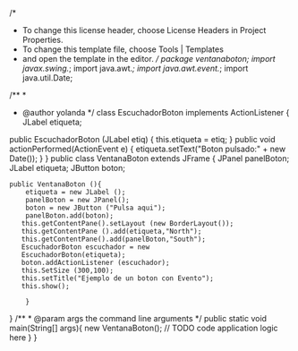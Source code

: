 /*
 * To change this license header, choose License Headers in Project Properties.
 * To change this template file, choose Tools | Templates
 * and open the template in the editor.
 */
package ventanaboton;
import javax.swing.*;
import java.awt.*;
import java.awt.event.*;
import java.util.Date;

/**
 *
 * @author yolanda
 */
class EscuchadorBoton implements ActionListener {
    JLabel etiqueta;
    
public EscuchadorBoton (JLabel etiq) {
    this.etiqueta = etiq;
}
public void actionPerformed(ActionEvent e) {
    etiqueta.setText("Boton pulsado:" + new Date());
}
}
public class VentanaBoton extends JFrame {
    JPanel panelBoton;
    JLabel etiqueta;
    JButton boton;
    
    public VentanaBoton (){
        etiqueta = new JLabel ();
        panelBoton = new JPanel();
        boton = new JButton ("Pulsa aqui");
        panelBoton.add(boton);
       this.getContentPane().setLayout (new BorderLayout());
       this.getContentPane ().add(etiqueta,"North");
       this.getContentPane().add(panelBoton,"South");
       EscuchadorBoton escuchador = new
       EscuchadorBoton(etiqueta);
       boton.addActionListener (escuchador);
       this.SetSize (300,100);
       this.setTitle("Ejemplo de un boton con Evento");
       this.show();
           
        }
        
}
    /**
     * @param args the command line arguments
     */
    public static void main(String[] args){
new VentanaBoton();
        // TODO code application logic here
}
}
